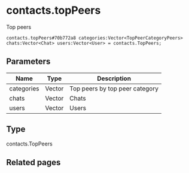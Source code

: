 # contacts.topPeers
Top peers

```
contacts.topPeers#70b772a8 categories:Vector<TopPeerCategoryPeers> chats:Vector<Chat> users:Vector<User> = contacts.TopPeers;
```

## Parameters
| Name | Type | Description |
| ---- | :----: | ----------- |
| categories | Vector<TopPeerCategoryPeers> | Top peers by top peer category |
| chats | Vector<Chat> | Chats |
| users | Vector<User> | Users |


## Type
contacts.TopPeers

## Related pages
